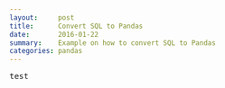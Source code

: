 ```yaml
---
layout:     post
title:      Convert SQL to Pandas
date:       2016-01-22
summary:    Example on how to convert SQL to Pandas 
categories: pandas
---
```


<pre>
test
</pre>

<script src="https://github.com/neil90/SQL_to_Pandas_Demo/blob/master/sql%20to%20pandas%20.ipynb"></script>

